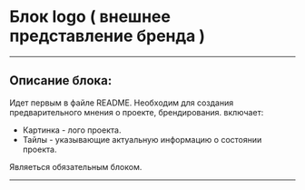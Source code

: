 # Блок logo ( внешнее представление бренда )

---

## Описание блока:
Идет первым в файле README. Необходим для создания предварительного мнения о проекте, брендирования.
включает:
 * Картинка - лого проекта.
 * Тайлы  - указывающие актуальную информацию о состоянии проекта.

Являеться обязательным блоком.

---
